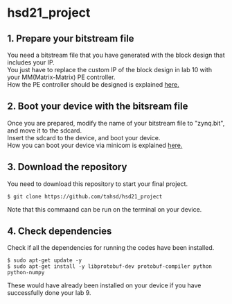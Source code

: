 # hsd21_project


## 1. Prepare your bitstream file
You need a bitstream file that you have generated with the block design that includes your IP.  
You just have to replace the custom IP of the block design in lab 10 with your MM(Matrix-Matrix) PE controller.  
How the PE controller should be designed is explained [here.](http://etl.snu.ac.kr/mod/ubboard/article.php?id=1413711&bwid=2502253)

## 2. Boot your device with the bitsream file
Once you are prepared, modify the name of your bitstream file to "zynq.bit", and move it to the sdcard.  
Insert the sdcard to the device, and boot your device.  
How you can boot your device via minicom is explained [here.](http://etl.snu.ac.kr/mod/ubboard/article.php?id=1413711&bwid=2500892)

## 3. Download the repository
You need to download this repository to start your final project.  
```
$ git clone https://github.com/tahsd/hsd21_project  
```
Note that this commaand can be run on the terminal on your device.  

## 4. Check dependencies
Check if all the dependencies for running the codes have been installed.
```
$ sudo apt-get update -y
$ sudo apt-get install -y libprotobuf-dev protobuf-compiler python python-numpy
```
These would have already been installed on your device if you have successfully done your lab 9.
